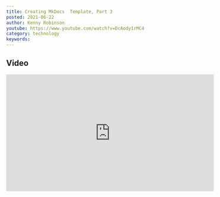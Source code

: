 ```yaml
---
title: Creating MkDocs  Template, Part 3
posted: 2021-06-22
author: Kenny Robinson
youtube: https://www.youtube.com/watch?v=DcAody1rMC4
category: technology
keywords: 
---
```


## Video

<iframe width="560" height="315" src="https://www.youtube.com/embed/?v=DcAody1rMC4" frameborder="0" allow="autoplay; encrypted-media" allowfullscreen class="youtube"></iframe>

